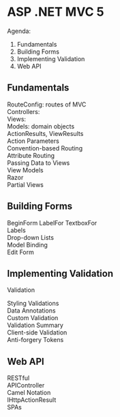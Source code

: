 # ASP .NET MVC 5

Agenda:
1. Fundamentals
2. Building Forms
3. Implementing Validation
4. Web API

## Fundamentals

RouteConfig: routes of MVC  
Controllers:  
Views:  
Models: domain objects  
ActionResults, ViewResults  
Action Parameters  
Convention-based Routing  
Attribute Routing  
Passing Data to Views  
View Models  
Razor  
Partial Views  

## Building Forms
BeginForm LabelFor  TextboxFor  
Labels  
Drop-down Lists  
Model Binding  
Edit Form   

## Implementing Validation 
Validation

Styling Validations   
Data Annotations  
Custom Validation  
Validation Summary  
Client-side Validation   
Anti-forgery Tokens   

## Web API
RESTful  
APIController  
Camel Notation  
IHttpActionResult   
SPAs